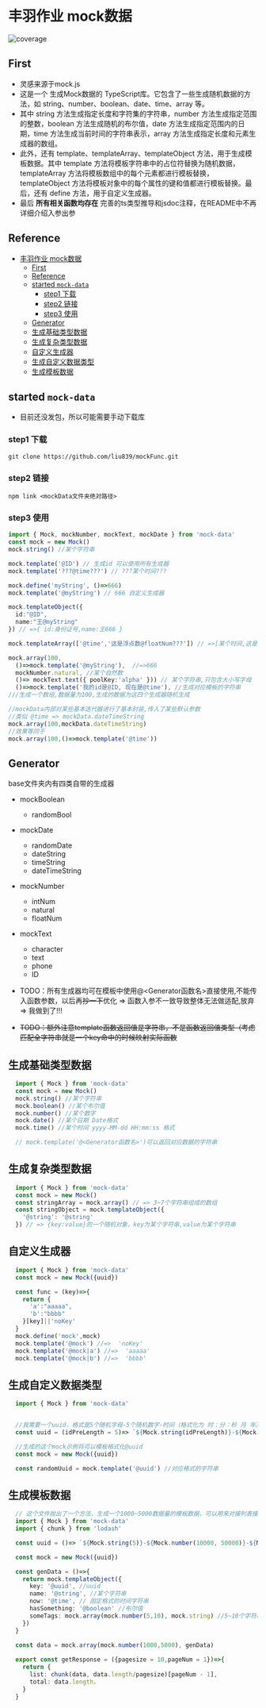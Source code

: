 # 丰羽作业 mock数据

![coverage](https://img.shields.io/badge/coverage-100%25-green)

## First

- 灵感来源于mock.js
- 这是一个 生成Mock数据的 TypeScript库。它包含了一些生成随机数据的方法，如 string、number、boolean、date、time、array 等。  
- 其中 string 方法生成指定长度和字符集的字符串，number 方法生成指定范围的整数，boolean 方法生成随机的布尔值，date 方法生成指定范围内的日期，time 方法生成当前时间的字符串表示，array 方法生成指定长度和元素生成器的数组。
- 此外，还有 template、templateArray、templateObject 方法，用于生成模板数据。其中 template 方法将模板字符串中的占位符替换为随机数据，templateArray 方法将模板数组中的每个元素都进行模板替换，templateObject 方法将模板对象中的每个属性的键和值都进行模板替换。最后，还有 define 方法，用于自定义生成器。
- 最后  **所有相关函数均存在** 完善的ts类型推导和jsdoc注释，在README中不再详细介绍入参出参
  
## Reference

- [丰羽作业 mock数据](#丰羽作业-mock数据)
  - [First](#first)
  - [Reference](#reference)
  - [started  `mock-data`](#started--mock-data)
    - [step1 下载](#step1-下载)
    - [step2 链接](#step2-链接)
    - [step3 使用](#step3-使用)
  - [Generator](#generator)
  - [生成基础类型数据](#生成基础类型数据)
  - [生成复杂类型数据](#生成复杂类型数据)
  - [自定义生成器](#自定义生成器)
  - [生成自定义数据类型](#生成自定义数据类型)
  - [生成模板数据](#生成模板数据)

## started  `mock-data`

- 目前还没发包，所以可能需要手动下载库

### step1 下载

``` git
git clone https://github.com/liu839/mockFunc.git
```

### step2 链接

``` npm
npm link <mockData文件夹绝对路径>
```

### step3 使用


``` ts
import { Mock, mockNumber, mockText, mockDate } from 'mock-data'
const mock = new Mock()
mock.string() //某个字符串

mock.template('@ID') // 生成id 可以使用所有生成器
mock.template('???@time???') // ???某个时间???

mock.define('myString', ()=>666)
mock.template('@myString') // 666 自定义生成器

mock.templateObject({
  id:"@ID",
  name:"王@myString"
}) // =>{ id:身份证号,name:王666 }

mock.templateArray(['@time','这是浮点数@floatNum???']) // =>[某个时间,这是浮点数<某个浮点数>???]

mock.array(100,
  ()=>mock.template('@myString'),  //=>666
  mockNumber.natural, //某个自然数
  ()=> mockText.text({ poolKey:'alpha' })) // 某个字符串,只包含大小写字母
  ()=>mock.template('我的id是@ID, 现在是@time'), //生成对应模板的字符串
///生成一个数组,数据量为100,生成的数据为这四个生成器随机生成

//mockData内部对某些基本迭代器进行了基本封装,传入了某些默认参数
//类似 @time => mockData.dateTimeString
mock.array(100,mockData.dateTimeString)
//效果等同于
mock.array(100,()=>mock.template('@time'))
```

## Generator

base文件夹内有四类自带的生成器

- mockBoolean
  - randomBool
- mockDate
  - randomDate
  - dateString
  - timeString
  - dateTimeString
- mockNumber
  - intNum
  - natural
  - floatNum
- mockText
  - character
  - text
  - phone
  - ID

- TODO：所有生成器均可在模板中使用@<Generator函数名>直接使用,不能传入函数参数，以后再~~抄一下~~优化  => 函数入参不一致导致整体无法做适配,放弃 => 我做到了!!!
- ~~TODO：额外注意template函数返回值是字符串，不是函数返回值类型（考虑匹配全字符串就是一个key命中的时候映射实际函数~~

## 生成基础类型数据

```ts
  import { Mock } from 'mock-data'
  const mock = new Mock()
  mock.string() //某个字符串
  mock.boolean() //某个布尔值
  mock.number() //某个数字
  mock.date() //某个日期 Date格式
  mock.time() //某个时间 yyyy-MM-dd HH:mm:ss 格式

  // mock.template('@<Generator函数名>')可以返回对应数据的字符串
```

## 生成复杂类型数据

```ts
  import { Mock } from 'mock-data'
  const mock = new Mock()
  const stringArray = mock.array() // => 3~7个字符串组成的数组
  const stringObject = mock.templateObject({
    '@string': '@string'
  }) // => {key:value}的一个随机对象，key为某个字符串,value为某个字符串
```

## 自定义生成器 

``` ts
  import { Mock } from 'mock-data'
  const mock = new Mock({uuid})

  const func = (key)=>{
    return {
      'a':"aaaaa",
      'b':"bbbb"
    }[key]||'noKey'
  }
  mock.define('mock',mock)
  mock.template('@mock') //=>  'noKey'
  mock.template('@mock|a') //=>  'aaaaa'
  mock.template('@mock|b') //=>  'bbbb'
```

## 生成自定义数据类型

```ts
  import { Mock } from 'mock-data'


  //我需要一个uuid，格式是5个随机字母-5个随机数字-时间（格式化为 时：分：秒 月 年）的整体字符串
  const uuid = (idPreLength = 5)=> `${Mock.string(idPreLength)}-${Mock.number(10000, 50000)}-${Mock.date().format('HH:mm:ss MM yyyy')}`

  //生成的这个mock示例将可以模板格式化@uuid
  const mock = new Mock({uuid})

  const randomUuid = mock.template('@uuid') //对应格式的字符串
```

## 生成模板数据

```ts
  // 这个文件抛出了一个方法，生成一个1000~5000数据量的模板数据，可以用来对接列表接口
  import { Mock } from 'mock-data'
  import { chunk } from 'lodash'

  const uuid = ()=> `${Mock.string(5)}-${Mock.number(10000, 50000)}-${Mock.date().format('HH:mm:ss MM yyyy')}`

  const mock = new Mock({uuid})

  const genData = ()=>{
    return mock.templateObject({
      key: '@uuid', //uuid
      name: '@string', //某个字符串
      now: '@time', // 固定格式的时间字符串
      hasSomething: '@boolean' //布尔值
      someTags: mock.array(mock.number(5,10), mock.string) //5~10个字符串的数组
    })
  }
  
  const data = mock.array(mock.number(1000,5000), genData)

  export const getResponse = ({pagesize = 10,pageNum = 1})=>{
    return {
      list: chunk(data, data.length/pagesize)[pageNum - 1],
      total: data.length，
    }
  }
```
